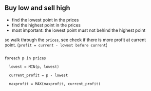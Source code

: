 ## Buy low and sell high

 * find the lowest point in the prices
 * find the highest point in the prices
 * most important: the lowest point must not behind the highest point 
 

so walk through the `prices`, see check if there is more profit at current point. (`profit = current - lowest before current`)

```

foreach p in prices

  lowest = MIN(p, lowest)
  
  current_profit = p - lowest
  
  maxprofit = MAX(maxprofit, current_profit)

```

